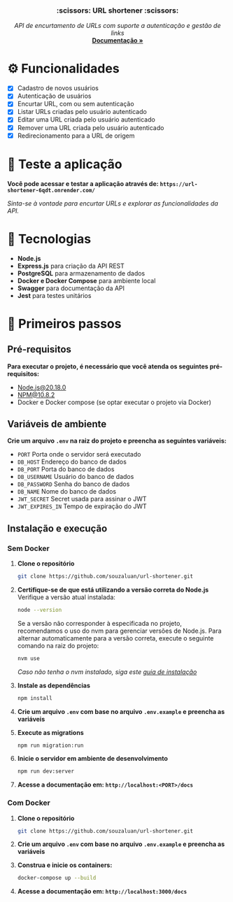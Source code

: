 <div align="center">
  <h3 align="center">:scissors: URL shortener :scissors:</h3>

  <p align="center">
    <i>API de encurtamento de URLs com suporte a autenticação e gestão de links</i>
    <br />
    <a href="https://url-shortener-6qdt.onrender.com/docs/"><strong>Documentação »</strong></a>
  </p>
</div>

# :gear: Funcionalidades
- [x] Cadastro de novos usuários
- [x] Autenticação de usuários
- [x] Encurtar URL, com ou sem autenticação
- [x] Listar URLs criadas pelo usuário autenticado
- [x] Editar uma URL criada pelo usuário autenticado
- [x] Remover uma URL criada pelo usuário autenticado
- [x] Redirecionamento para a URL de origem

# :rocket: Teste a aplicação
**Você pode acessar e testar a aplicação através de: `https://url-shortener-6qdt.onrender.com/`**

_Sinta-se à vontade para encurtar URLs e explorar as funcionalidades da API._

# :wrench: Tecnologias

* **Node.js**
* **Express.js** para criação da API REST
* **PostgreSQL** para armazenamento de dados
* **Docker e Docker Compose** para ambiente local
* **Swagger** para documentação da API
* **Jest** para testes unitários

# :feet: Primeiros passos

## Pré-requisitos

**Para executar o projeto, é necessário que vocẽ atenda os seguintes pré-requisitos:**

* Node.js@20.18.0
* NPM@10.8.2
* Docker e Docker compose (se optar executar o projeto via Docker)

## Variáveis de ambiente

**Crie um arquivo `.env` na raiz do projeto e preencha as seguintes variáveis:**

* `PORT` Porta onde o servidor será executado
* `DB_HOST` Endereço do banco de dados
* `DB_PORT` Porta do banco de dados
* `DB_USERNAME` Usuário do banco de dados
* `DB_PASSWORD` Senha do banco de dados
* `DB_NAME` Nome do banco de dados
* `JWT_SECRET` Secret usada para assinar o JWT
* `JWT_EXPIRES_IN` Tempo de expiração do JWT

## Instalação e execução

### Sem Docker

1. **Clone o repositório**
   ```bash
   git clone https://github.com/souzaluan/url-shortener.git
   ```

2. **Certifique-se de que está utilizando a versão correta do Node.js**
   Verifique a versão atual instalada:
   ```bash
   node --version
   ```
   Se a versão não corresponder à especificada no projeto, recomendamos o uso do nvm para gerenciar versões de Node.js. Para alternar automaticamente para a versão correta, execute o seguinte comando na raiz do projeto:
   ```bash
   nvm use
   ```
   _Caso não tenha o nvm instalado, siga este [guia de instalação](https://github.com/nvm-sh/nvm#installing-and-updating)_

4. **Instale as dependências**
   ```bash
   npm install
   ```
5. **Crie um arquivo `.env` com base no arquivo `.env.example` e preencha as variáveis**

6. **Execute as migrations**
   ```bash
   npm run migration:run
   ```
7. **Inicie o servidor em ambiente de desenvolvimento**
   ```bash
   npm run dev:server
   ```
8. **Acesse a documentação em: `http://localhost:<PORT>/docs`**

### Com Docker

1. **Clone o repositório**
   ```bash
   git clone https://github.com/souzaluan/url-shortener.git
   ```
2. **Crie um arquivo `.env` com base no arquivo `.env.example` e preencha as variáveis**

3. **Construa e inicie os containers:**
    ```bash
    docker-compose up --build
    ```
4. **Acesse a documentação em: `http://localhost:3000/docs`**
